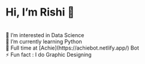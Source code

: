 # Hi, I’m Rishi 👋
<br>
👀 I’m interested in Data Science
<br>
🌱 I’m currently learning Python
<br>
🦾 Full time at [Achie](https://achiebot.netlify.app/) Bot
<br>
⚡ Fun fact : I do Graphic Designing
